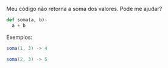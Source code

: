 Meu código não retorna a soma dos valores. Pode me ajudar?

``` python
def soma(a, b):
  a + b
```

Exemplos:


``` java
soma(1, 3) -> 4

soma(2, 3) -> 5
```

